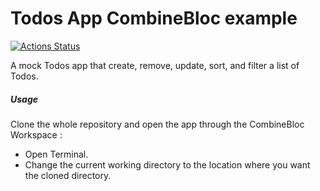 

# Todos App CombineBloc example

[![Actions Status](https://github.com/wjuniorgit/combine-bloc/workflows/Swift/badge.svg)](https://github.com/wjuniorgit/combine-bloc/actions)

A mock Todos app that create, remove, update, sort, and filter a list of Todos.

##### Usage

Clone the whole repository and open the app through the CombineBloc Workspace :

* Open Terminal.
* Change the current working directory to the location where you want the cloned directory.
```$ git clone https://github.com/wjuniorgit/combine-bloc
```
